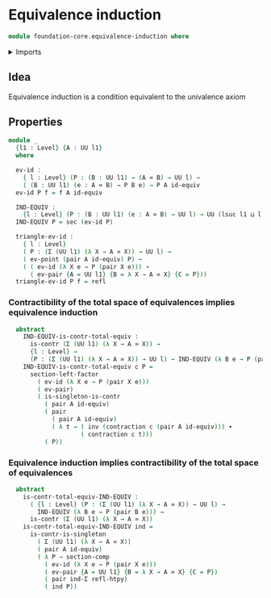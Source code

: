 # Equivalence induction

```agda
module foundation-core.equivalence-induction where
```

<details><summary>Imports</summary>

```agda
open import foundation-core.contractible-types
open import foundation-core.dependent-pair-types
open import foundation-core.equivalences
open import foundation-core.functions
open import foundation-core.homotopies
open import foundation-core.identity-types
open import foundation-core.sections
open import foundation-core.singleton-induction
open import foundation-core.universe-levels
```

</details>

## Idea

Equivalence induction is a condition equivalent to the univalence axiom

## Properties

```agda
module _
  {l1 : Level} {A : UU l1}
  where

  ev-id :
    { l : Level} (P : (B : UU l1) → (A ≃ B) → UU l) →
    ( (B : UU l1) (e : A ≃ B) → P B e) → P A id-equiv
  ev-id P f = f A id-equiv

  IND-EQUIV :
    {l : Level} (P : (B : UU l1) (e : A ≃ B) → UU l) → UU (lsuc l1 ⊔ l)
  IND-EQUIV P = sec (ev-id P)

  triangle-ev-id :
    { l : Level}
    ( P : (Σ (UU l1) (λ X → A ≃ X)) → UU l) →
    ( ev-point (pair A id-equiv) P) ~
    ( ( ev-id (λ X e → P (pair X e))) ∘
      ( ev-pair {A = UU l1} {B = λ X → A ≃ X} {C = P}))
  triangle-ev-id P f = refl
```

### Contractibility of the total space of equivalences implies equivalence induction

```agda
  abstract
    IND-EQUIV-is-contr-total-equiv :
      is-contr (Σ (UU l1) (λ X → A ≃ X)) →
      {l : Level} →
      (P : (Σ (UU l1) (λ X → A ≃ X)) → UU l) → IND-EQUIV (λ B e → P (pair B e))
    IND-EQUIV-is-contr-total-equiv c P =
      section-left-factor
        ( ev-id (λ X e → P (pair X e)))
        ( ev-pair)
        ( is-singleton-is-contr
          ( pair A id-equiv)
          ( pair
            ( pair A id-equiv)
            ( λ t → ( inv (contraction c (pair A id-equiv))) ∙
                    ( contraction c t)))
          ( P))
```

### Equivalence induction implies contractibility of the total space of equivalences

```agda
  abstract
    is-contr-total-equiv-IND-EQUIV :
      ( {l : Level} (P : (Σ (UU l1) (λ X → A ≃ X)) → UU l) →
        IND-EQUIV (λ B e → P (pair B e))) →
      is-contr (Σ (UU l1) (λ X → A ≃ X))
    is-contr-total-equiv-IND-EQUIV ind =
      is-contr-is-singleton
        ( Σ (UU l1) (λ X → A ≃ X))
        ( pair A id-equiv)
        ( λ P → section-comp
          ( ev-id (λ X e → P (pair X e)))
          ( ev-pair {A = UU l1} {B = λ X → A ≃ X} {C = P})
          ( pair ind-Σ refl-htpy)
          ( ind P))
```
